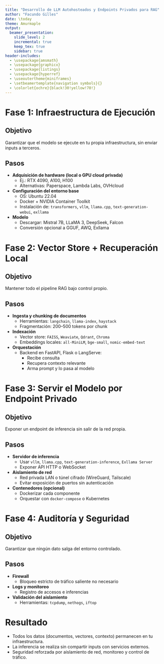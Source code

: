 ```yaml
---
title: "Desarrollo de LLM Autohosteados y Endpoints Privados para RAG"
author: "Facundo Gilles"
date: \today
theme: Amurmaple
output:
  beamer_presentation:
    slide_level: 2
    incremental: true
    keep_tex: true
	sidebar: true
header-includes:
  - \usepackage{amsmath}
  - \usepackage{graphicx}
  - \usepackage{listings}
  - \usepackage{hyperref}
  - \useoutertheme{miniframes}
  - \setbeamertemplate{navigation symbols}{}
  - \colorlet{ochre}{black!30!yellow!70!}
---
```


# Fase 1: Infraestructura de Ejecución

## Objetivo
Garantizar que el modelo se ejecute en tu propia infraestructura, sin enviar inputs a terceros.

## Pasos
- **Adquisición de hardware (local o GPU cloud privada)**
  - Ej.: RTX 4090, A100, H100
  - Alternativas: Paperspace, Lambda Labs, OVHcloud
- **Configuración del entorno base**
  - OS: Ubuntu 22.04
  - Docker + NVIDIA Container Toolkit
  - Instalación de: `transformers`, `vllm`, `llama.cpp`, `text-generation-webui`, `exllama`
- **Modelo**
  - Descargar: Mistral 7B, LLaMA 3, DeepSeek, Falcon
  - Conversión opcional a GGUF, AWQ, Exllama

# Fase 2: Vector Store + Recuperación Local

## Objetivo
Mantener todo el pipeline RAG bajo control propio.

## Pasos
- **Ingesta y chunking de documentos**
  - Herramientas: `langchain`, `llama-index`, `haystack`
  - Fragmentación: 200–500 tokens por chunk
- **Indexación**
  - Vector store: `FAISS`, `Weaviate`, `Qdrant`, `Chroma`
  - Embeddings locales: `all-MiniLM`, `bge-small`, `nomic-embed-text`
- **Orquestación**
  - Backend en FastAPI, Flask o LangServe:
    - Recibe consulta
    - Recupera contexto relevante
    - Arma prompt y lo pasa al modelo

# Fase 3: Servir el Modelo por Endpoint Privado

## Objetivo
Exponer un endpoint de inferencia sin salir de la red propia.

## Pasos
- **Servidor de inferencia**
  - Usar `vllm`, `llama.cpp`, `text-generation-inference`, `Exllama Server`
  - Exponer API HTTP o WebSocket
- **Aislamiento de red**
  - Red privada LAN o túnel cifrado (WireGuard, Tailscale)
  - Evitar exposición de puertos sin autenticación
- **Contenedores (opcional)**
  - Dockerizar cada componente
  - Orquestar con `docker-compose` o Kubernetes

# Fase 4: Auditoría y Seguridad

## Objetivo
Garantizar que ningún dato salga del entorno controlado.

## Pasos
- **Firewall**
  - Bloqueo estricto de tráfico saliente no necesario
- **Logs y monitoreo**
  - Registro de accesos e inferencias
- **Validación del aislamiento**
  - Herramientas: `tcpdump`, `nethogs`, `iftop`

# Resultado

- Todos los datos (documentos, vectores, contexto) permanecen en tu infraestructura.
- La inferencia se realiza sin compartir inputs con servicios externos.
- Seguridad reforzada por aislamiento de red, monitoreo y control de tráfico.

